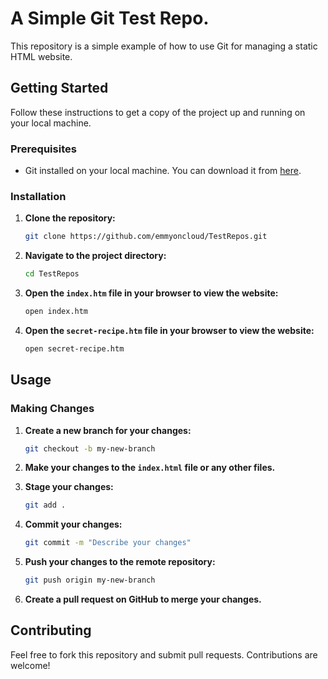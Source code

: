 # A Simple Git Test Repo.

This repository is a simple example of how to use Git for managing a static HTML website.

## Getting Started

Follow these instructions to get a copy of the project up and running on your local machine.

### Prerequisites

- Git installed on your local machine. You can download it from [here](https://git-scm.com/).

### Installation

1. **Clone the repository:**

   ```sh
   git clone https://github.com/emmyoncloud/TestRepos.git
   ```

2. **Navigate to the project directory:**

   ```sh
   cd TestRepos
   ```

3. **Open the `index.htm` file in your browser to view the website:**

   ```sh
   open index.htm
   ```
4. **Open the `secret-recipe.htm` file in your browser to view the website:**

   ```sh
   open secret-recipe.htm
   ```

## Usage

### Making Changes

1. **Create a new branch for your changes:**

   ```sh
   git checkout -b my-new-branch
   ```

2. **Make your changes to the `index.html` file or any other files.**

3. **Stage your changes:**

   ```sh
   git add .
   ```

4. **Commit your changes:**

   ```sh
   git commit -m "Describe your changes"
   ```

5. **Push your changes to the remote repository:**

   ```sh
   git push origin my-new-branch
   ```

6. **Create a pull request on GitHub to merge your changes.**

## Contributing

Feel free to fork this repository and submit pull requests. Contributions are welcome!
